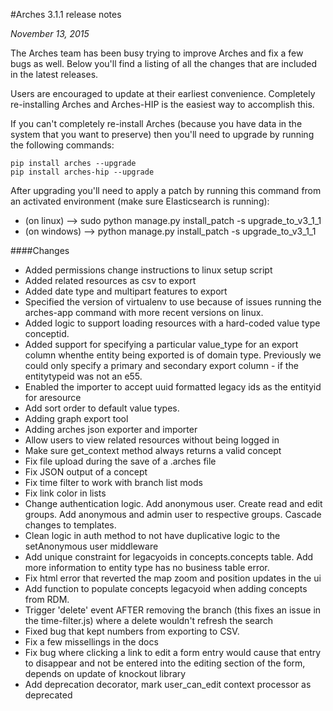 #Arches 3.1.1 release notes

*November 13, 2015*

The Arches team has been busy trying to improve Arches and fix a few bugs as well.
Below you'll find a listing of all the changes that are included in the latest releases.

Users are encouraged to update at their earliest convenience.  Completely re-installing Arches and Arches-HIP is the easiest way to accomplish this.

If you can't completely re-install Arches (because you have data in the system that you want to preserve) then you'll need to upgrade by running the following commands:

```
pip install arches --upgrade
pip install arches-hip --upgrade
```

After upgrading you'll need to apply a patch by running this command from an activated environment (make sure Elasticsearch is running):

* (on linux) --> sudo python manage.py install_patch -s upgrade_to_v3_1_1 
* (on windows) --> python manage.py install_patch -s upgrade_to_v3_1_1  

####Changes

* Added permissions change instructions to linux setup script
* Added related resources as csv to export
* Added date type and multipart features to export
* Specified the version of virtualenv to use because of issues running the arches-app command with more recent versions on linux.
* Added logic to support loading resources with a hard-coded value type conceptid.
* Added support for specifying a particular value_type for an export column whenthe entity being exported is of domain type. Previously we could only specify a primary and secondary export column - if the entitytypeid was not an e55.
* Enabled the importer to accept uuid formatted legacy ids as the entityid for aresource
* Add sort order to default value types.
* Adding graph export tool
* Adding arches json exporter and importer
* Allow users to view related resources without being logged in
* Make sure get_context method always returns a valid concept
* Fix file upload during the save of a .arches file
* Fix JSON output of a concept
* Fix time filter to work with branch list mods
* Fix link color in lists
* Change authentication logic. Add anonymous user. Create read and edit groups. Add anonymous and admin user to respective groups. Cascade changes to templates.
* Clean logic in auth method to not have duplicative logic to the setAnonymous user middleware
* Add unique constraint for legacyoids in concepts.concepts table. Add more information to entity type has no business table error.
* Fix html error that reverted the map zoom and position updates in the ui
* Add function to populate concepts legacyoid when adding concepts from RDM.
* Trigger 'delete' event AFTER removing the branch (this fixes an issue in the time-filter.js) where a delete wouldn't refresh the search
* Fixed bug that kept numbers from exporting to CSV.
* Fix a few missellings in the docs
* Fix bug where clicking a link to edit a form entry would cause that entry to disappear and not be entered into the editing section of the form, depends on update of knockout library
* Add deprecation decorator, mark user_can_edit context processor as deprecated